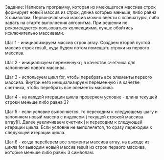 Задание: Написать программу, которая из имеющегося массива строк формирует новый массив из строк, длина которых меньше, либо равна 3 символам. Первоначальный массив можно ввести с клавиатуры, либо задать на старте выполнения алгоритма. При решении не рекомендуется пользоваться коллекциями, лучше обойтись исключительно массивами.

Шаг 1 - инициализируем массив строк array. Создаем второй пустой массив строк result, куда будем потом помещать строки из первого массива.

Шаг 2 - инициализуем переменную j в качестве счетчика для заполнения нового массива.

Шаг 3 - используем цикл for, чтобы перебрать все элементы первого массива. Внутри него инициализируем переменную i в качетве счетчика, чтобы перебрать все элементы массива.

Шаг 4 - на каждой итерации цикла проверяем условие - длина текущей строки меньше либо равна 3?

Шаг 5 - если условие выполняется, то переходим к следующему шагу и заполняем новый массив с индексом j текущей строкой массива array[i]. Далее увеличиваем счетчик j и переходим к следующей итерации цикла. Если условие не выполняется, то сразу переходим к следующей итерации цикла.

Шаг 6 - когда переберем все элементы массива array, на выходе из цикла for выводим новый массив result из строк первого массива, которые меньше либо равны 3 символам.